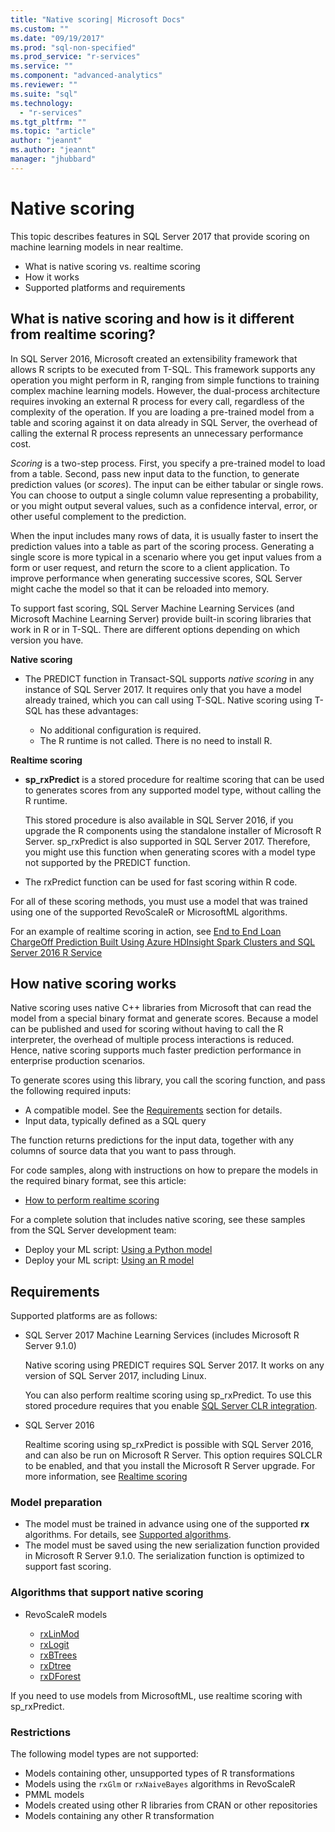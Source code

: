 ```yaml
---
title: "Native scoring| Microsoft Docs"
ms.custom: ""
ms.date: "09/19/2017"
ms.prod: "sql-non-specified"
ms.prod_service: "r-services"
ms.service: ""
ms.component: "advanced-analytics"
ms.reviewer: ""
ms.suite: "sql"
ms.technology: 
  - "r-services"
ms.tgt_pltfrm: ""
ms.topic: "article"
author: "jeannt"
ms.author: "jeannt"
manager: "jhubbard"
---
```


# Native scoring

This topic describes features in SQL Server 2017 that provide scoring on machine learning models in near realtime.

+ What is native scoring vs. realtime scoring
+ How it works
+ Supported platforms and requirements

## What is native scoring and how is it different from realtime scoring?

In SQL Server 2016, Microsoft created an extensibility framework that allows R scripts to be executed from T-SQL. This framework supports any operation you might perform in R, ranging from simple functions to training complex machine learning models. However, the dual-process architecture requires invoking an external R process for every call, regardless of the complexity of the operation. If you are loading a pre-trained model from a table and scoring against it on data already in SQL Server, the overhead of calling the external R process represents an unnecessary performance cost.

_Scoring_ is a two-step process. First, you specify a pre-trained model to load from a table. Second, pass new input data to the function, to generate prediction values (or _scores_). The input can be either tabular or single rows. You can choose to output a single column value representing a probability, or you might output several values, such as a confidence interval, error, or other useful complement to the prediction.

When the input includes many rows of data, it is usually faster to insert the prediction values into a table as part of the scoring process.  Generating a single score is more typical in a scenario where you get input values from a form or user request, and return the score to a client application. To improve performance when generating successive scores, SQL Server might cache the model so that it can be reloaded into memory.

To support fast scoring, SQL Server Machine Learning Services (and Microsoft Machine Learning Server) provide built-in scoring libraries that work in R or in T-SQL. There are different options depending on which version you have.

**Native scoring**

+ The PREDICT function in Transact-SQL supports _native scoring_ in any instance of SQL Server 2017. It requires only that you have a model already trained, which you can call using T-SQL. Native scoring using T-SQL has these advantages:

    + No additional configuration is required.
    + The R runtime is not called. There is no need to install R.

**Realtime scoring**

+ **sp_rxPredict** is a stored procedure for realtime scoring that can be used to generates scores from any supported model type, without calling the R runtime.

  This stored procedure is also available in SQL Server 2016, if you upgrade the R components using the standalone installer of Microsoft R Server. sp_rxPredict is also supported in SQL Server 2017. Therefore, you might use this function when generating scores with a model type not supported by the PREDICT function.

+ The rxPredict function can be used for fast scoring within R code.

For all of these scoring methods, you must use a model that was trained using one of the supported RevoScaleR or MicrosoftML algorithms.

For an example of realtime scoring in action, see [End to End Loan ChargeOff Prediction Built Using Azure HDInsight Spark Clusters and SQL Server 2016 R Service](https://blogs.msdn.microsoft.com/rserver/2017/06/29/end-to-end-loan-chargeoff-prediction-built-using-azure-hdinsight-spark-clusters-and-sql-server-2016-r-service/)

## How native scoring works

Native scoring uses native C++ libraries from Microsoft that can read the model from a special binary format and generate scores. Because a model can be published and used for scoring without having to call the R interpreter, the overhead of multiple process interactions is reduced. Hence, native scoring supports much faster prediction performance in enterprise production scenarios.

To generate scores using this library, you call the scoring function, and pass the following required inputs:

+ A compatible model. See the [Requirements](#Requirements) section for details.
+ Input data, typically defined as a SQL query

The function returns predictions for the input data, together with any columns of source data that you want to pass through.

For code samples, along with instructions on how to prepare the models in the required binary format, see this article:

+ [How to perform realtime scoring](r/how-to-do-realtime-scoring.md)

For a complete solution that includes native scoring, see these samples from the SQL Server development team:

+ Deploy your ML script: [Using a Python model](https://microsoft.github.io/sql-ml-tutorials/python/rentalprediction/step/3.html)
+ Deploy your ML script: [Using an R model](https://microsoft.github.io/sql-ml-tutorials/R/rentalprediction/step/3.html)

## Requirements

Supported platforms are as follows:

+ SQL Server 2017 Machine Learning Services (includes Microsoft R Server 9.1.0)
    
    Native scoring using PREDICT requires SQL Server 2017.
    It works on any version of SQL Server 2017, including Linux.

    You can also perform realtime scoring using sp_rxPredict. To use this stored procedure requires that you enable [SQL Server CLR integration](https://docs.microsoft.com/dotnet/framework/data/adonet/sql/introduction-to-sql-server-clr-integration).

+ SQL Server 2016

   Realtime scoring using sp_rxPredict is possible with SQL Server 2016, and can also be run on Microsoft R Server. This option requires SQLCLR to be enabled, and that you install the Microsoft R Server upgrade.
   For more information, see [Realtime scoring](Real-time-scoring.md)

### Model preparation

+ The model must be trained in advance using one of the supported **rx** algorithms. For details, see [Supported algorithms](#bkmk_native_supported_algos).
+ The model must be saved using the new serialization function provided in Microsoft R Server 9.1.0. The serialization function is optimized to support fast scoring.

### <a name="bkmk_native_supported_algos"></a> Algorithms that support native scoring

+ RevoScaleR models

  + [rxLinMod](https://docs.microsoft.com/r-server/r-reference/revoscaler/rxlinmod)
  + [rxLogit](https://docs.microsoft.com/r-server/r-reference/revoscaler/rxlogit)
  + [rxBTrees](https://docs.microsoft.com/r-server/r-reference/revoscaler/rxbtrees)
  + [rxDtree](https://docs.microsoft.com/r-server/r-reference/revoscaler/rxdtree)
  + [rxDForest](https://docs.microsoft.com/r-server/r-reference/revoscaler/rxdforest)

If you need to use models from MicrosoftML, use realtime scoring with sp_rxPredict.

### Restrictions

The following model types are not supported:

+ Models containing other, unsupported types of R transformations
+ Models using the `rxGlm` or `rxNaiveBayes` algorithms in RevoScaleR
+ PMML models
+ Models created using other R libraries from CRAN or other repositories
+ Models containing any other R transformation
